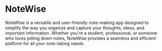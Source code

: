 # NoteWise
NoteWise is a versatile and user-friendly note-making app designed to simplify the way you organize and capture your thoughts, ideas, and important information. Whether you're a student, professional, or someone who loves jotting down notes, NoteWise provides a seamless and efficient platform for all your note-taking needs.
